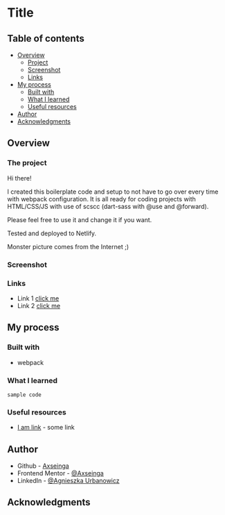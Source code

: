 # Title

## Table of contents

-   [Overview](#overview)
    -   [Project](#the-project)
    -   [Screenshot](#screenshot)
    -   [Links](#links)
-   [My process](#my-process)
    -   [Built with](#built-with)
    -   [What I learned](#what-i-learned)
    -   [Useful resources](#useful-resources)
-   [Author](#author)
-   [Acknowledgments](#acknowledgments)

## Overview

### The project

Hi there!

I created this boilerplate code and setup to not have to go over every time with webpack configuration. It is all ready for coding projects with HTML/CSS/JS with use of scscc (dart-sass with @use and @forward).

Please feel free to use it and change it if you want.

Tested and deployed to Netlify.

Monster picture comes from the Internet ;)

### Screenshot

### Links

-   Link 1 [click me]()
-   Link 2 [click me]()

## My process

### Built with

-   webpack

### What I learned

```
sample code
```

### Useful resources

-   [I am link]() - some link

## Author

-   Github - [Axseinga](https://github.com/axseinga)
-   Frontend Mentor - [@Axseinga](https://www.frontendmentor.io/profile/axseinga)
-   LinkedIn - [@Agnieszka Urbanowicz](https://www.linkedin.com/in/agnieszka-urbanowicz-051147151/)

## Acknowledgments
